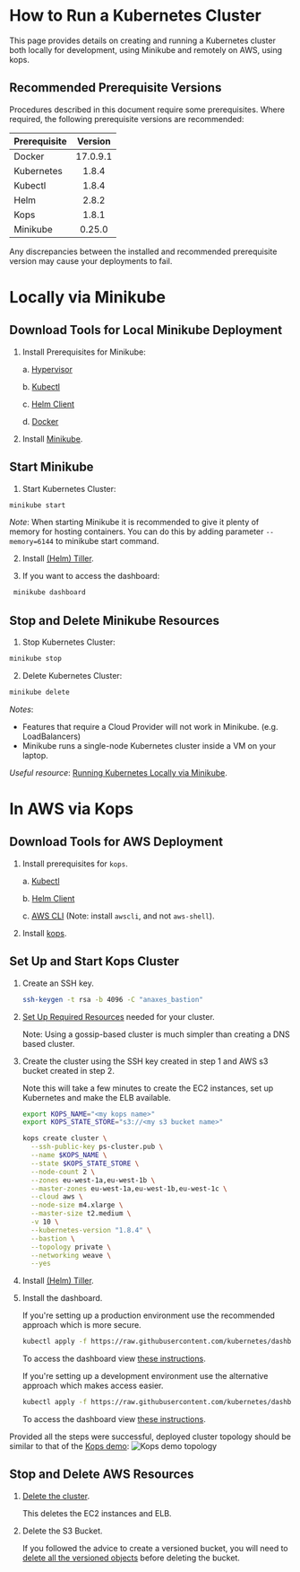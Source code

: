 # How to Run a Kubernetes Cluster

This page provides details on creating and running a Kubernetes cluster both locally for development, using Minikube and remotely on AWS, using kops.

## Recommended Prerequisite Versions

Procedures described in this document require some prerequisites. Where
required, the following prerequisite versions are recommended:

| Prerequisite   |   Version    |
| ---------------|:-----------: | 
| Docker         | 17.0.9.1     | 
| Kubernetes     | 1.8.4        | 
| Kubectl        | 1.8.4        | 
| Helm           | 2.8.2        | 
| Kops           | 1.8.1        |
| Minikube       | 0.25.0       |

Any discrepancies between the installed and recommended prerequisite version
may cause your deployments to fail.

# Locally via Minikube

## Download Tools for Local Minikube Deployment

1. Install Prerequisites for Minikube:

    a. [Hypervisor](https://kubernetes.io/docs/tasks/tools/install-minikube/#install-a-hypervisor)

    b. [Kubectl](https://kubernetes.io/docs/tasks/tools/install-kubectl/)

    c. [Helm Client](https://docs.helm.sh/using_helm/#installing-helm)

    d. [Docker](https://docs.docker.com/engine/installation/#desktop)

1. Install [Minikube](https://github.com/kubernetes/minikube/releases).

## Start Minikube

1. Start Kubernetes Cluster:

```bash
minikube start
```

*Note*: When starting Minikube it is recommended to give it plenty of memory for hosting containers. 
You can do this by adding parameter `--memory=6144` to minikube start command.

2. Install [(Helm) Tiller](https://docs.helm.sh/using_helm/#installing-tiller).

3. If you want to access the dashboard:

```bash
 minikube dashboard
```

## Stop and Delete Minikube Resources

1. Stop Kubernetes Cluster:

```bash
minikube stop
```

2. Delete Kubernetes Cluster:

```bash
minikube delete
```

*Notes*:

* Features that require a Cloud Provider will not work in Minikube. (e.g. LoadBalancers)
* Minikube runs a single-node Kubernetes cluster inside a VM on your laptop.

*Useful resource*: [Running Kubernetes Locally via Minikube](https://kubernetes.io/docs/getting-started-guides/minikube/).

# In AWS via Kops

## Download Tools for AWS Deployment

1. Install prerequisites for `kops`.

    a. [Kubectl](https://kubernetes.io/docs/tasks/tools/install-kubectl/)

    b. [Helm Client](https://docs.helm.sh/using_helm/#installing-helm)

    c. [AWS CLI](https://aws.amazon.com/cli/) (Note: install `awscli`, and not `aws-shell`).

   
2. Install [kops](https://github.com/kubernetes/kops#installing).

## Set Up and Start Kops Cluster

1. Create an SSH key.

    ```bash
    ssh-keygen -t rsa -b 4096 -C "anaxes_bastion" 
    ```

2. [Set Up Required Resources](https://github.com/kubernetes/kops/blob/master/docs/aws.md#setup-your-environment) needed for your cluster.

    Note: Using a gossip-based cluster is much simpler than creating a DNS based cluster.

3. Create the cluster using the SSH key created in step 1 and AWS s3 bucket created 
   in step 2.

   Note this will take a few minutes to create the EC2 instances, set up Kubernetes and make the ELB available.

   ```bash
   export KOPS_NAME="<my kops name>"
   export KOPS_STATE_STORE="s3://<my s3 bucket name>"
   
   kops create cluster \
     --ssh-public-key ps-cluster.pub \
     --name $KOPS_NAME \
     --state $KOPS_STATE_STORE \
     --node-count 2 \
     --zones eu-west-1a,eu-west-1b \
     --master-zones eu-west-1a,eu-west-1b,eu-west-1c \
     --cloud aws \
     --node-size m4.xlarge \
     --master-size t2.medium \
     -v 10 \
     --kubernetes-version "1.8.4" \
     --bastion \
     --topology private \
     --networking weave \
     --yes
   ```
4. Install [(Helm) Tiller](https://docs.helm.sh/using_helm/#installing-tiller).

5. Install the dashboard.

    If you're setting up a production environment use the recommended approach which is more secure.

    ```bash
    kubectl apply -f https://raw.githubusercontent.com/kubernetes/dashboard/master/src/deploy/recommended/kubernetes-dashboard.yaml
    ```

    To access the dashboard view [these instructions](https://github.com/kubernetes/dashboard/wiki/Accessing-Dashboard---1.7.X-and-above).

    If you're setting up a development environment use the alternative approach which makes access easier.

    ```bash
    kubectl apply -f https://raw.githubusercontent.com/kubernetes/dashboard/master/src/deploy/alternative/kubernetes-dashboard.yaml
    ```

    To access the dashboard view [these instructions](https://github.com/kubernetes/dashboard/wiki/Accessing-Dashboard---1.6.X-and-below).

Provided all the steps were successful, deployed cluster topology should be similar to that of the
[Kops demo](https://github.com/kris-nova/kops-demo/tree/master/ha-master-private-subdomain):
![Kops demo topology](https://github.com/kris-nova/kops-demo/raw/master/ha-master-private-subdomain/k8s-aws-ha-private-master-sub.png)
## Stop and Delete AWS Resources

1. [Delete the cluster](https://github.com/kubernetes/kops/blob/master/docs/aws.md#delete-the-cluster).

    This deletes the EC2 instances and ELB.

2. Delete the S3 Bucket.

    If you followed the advice to create a versioned bucket, you will need to [delete all the versioned objects](https://docs.aws.amazon.com/AmazonS3/latest/dev/delete-or-empty-bucket.html) before deleting the bucket.
